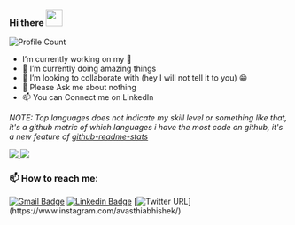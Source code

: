 ### Hi there <img src="https://raw.githubusercontent.com/aemmadi/aemmadi/master/wave.gif" width="30px">

![Profile Count](https://komarev.com/ghpvc/?username=Abhishek6387724595 )
<!--**Abhishek6387724595/Abhishek6387724595** is a ✨ _special_ ✨ repository because its `README.md` (this file) appears on your GitHub profile.

Here are some ideas to get you started:-->

-    I’m currently working on my 🧠
- 🌱 I’m currently doing amazing things
- 👯 I’m looking to collaborate with (hey I will not tell it to you) 😁
- 💬 Please Ask me about nothing
- 📫 You can Connect me on LinkedIn


*NOTE: Top languages does not indicate my skill level or something like that, it's a github metric of which languages i have the most code on github, it's a new feature of [github-readme-stats](https://github.com/Abhishek6387724595/github-readme-stats)*

<a href="https://github.com/Abhishek6387724595/github-readme-stats">
<img src="https://github-readme-stats.vercel.app/api?username=Abhishek6387724595&&show_icons=true&include_all_commits=true&theme=radical" >
<img src ="https://github-readme-stats.vercel.app/api/top-langs/?username=Abhishek6387724595&hide=TeX&layout=compact&theme=radical" />
</a>

###  📫 How to reach me:

[![Gmail Badge](https://img.shields.io/badge/Gmail-c14438?style=flat-square&logo=Gmail&logoColor=white&link=mailto:avasthiabhishek08@gmail.com)](mailto:avasthiabhishek08@gmail.com)
[![Linkedin Badge](https://img.shields.io/badge/-AbhishekAwasthi-blue?style=flat-square&logo=Linkedin&logoColor=white&link=https://www.linkedin.com/in/kunalraghav/)](https://www.linkedin.com/in/abhishek-awasthi-1ba51b191/)
[![Twitter URL](https://img.shields.io/twitter/url?color=%23fb3958&label=follow&logo=instagram&logoColor=%23fb3958&style=flat-square&url=https%3A%2F%2Fwww.instagram.com%2Falejorc_)](https://www.instagram.com/avasthiabhishek/)
